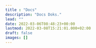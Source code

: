 ```yaml
---
title : "Docs"
description: "Docs Doks."
lead: ""
date: 2022-03-06T08:48:23+00:00
lastmod: 2022-03-08T15:21:01.000+02:00
draft: false
images: []
---
```

